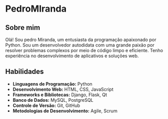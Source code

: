 
# PedroMIranda

## Sobre mim

Olá! Sou pedro Miranda, um entusiasta da programação apaixonado por Python. Sou um desenvolvedor autodidata com uma grande paixão por resolver problemas complexos por meio de código limpo e eficiente. Tenho experiência no desenvolvimento de aplicativos e soluções web.

## Habilidades

- **Linguagens de Programação:** Python
- **Desenvolvimento Web:** HTML, CSS, JavaScript
- **Frameworks e Bibliotecas:** Django, Flask, Qt
- **Banco de Dados:** MySQL, PostgreSQL
- **Controle de Versão:** Git, GitHub
- **Metodologias de Desenvolvimento:** Agile, Scrum
